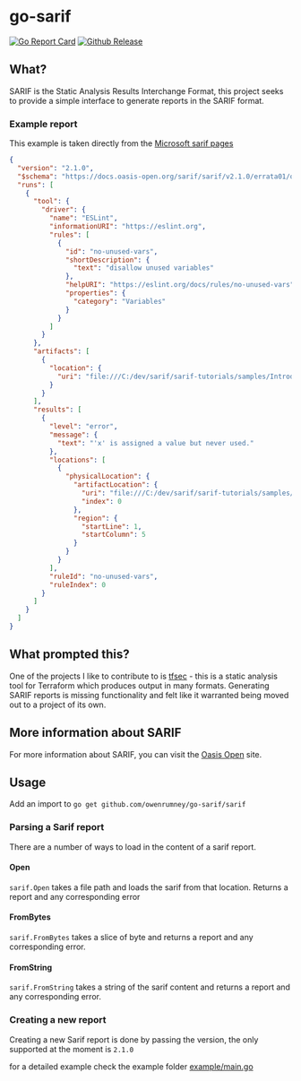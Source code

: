 # go-sarif
[![Go Report Card](https://goreportcard.com/badge/github.com/owenrumney/go-sarif)](https://goreportcard.com/report/github.com/owenrumney/go-sarif) 
[![Github Release](https://img.shields.io/github/release/owenrumney/go-sarif.svg)](https://github.com/owenrumney/go-sarif/releases)

## What?

SARIF is the Static Analysis Results Interchange Format, this project seeks to provide a simple interface to generate reports in the SARIF format.

### Example report

This example is taken directly from the [Microsoft sarif pages](https://github.com/microsoft/sarif-tutorials/blob/master/docs/1-Introduction.md)

```json
{
  "version": "2.1.0",
  "$schema": "https://docs.oasis-open.org/sarif/sarif/v2.1.0/errata01/os/schemas/sarif-schema-2.1.0.json",
  "runs": [
    {
      "tool": {
        "driver": {
          "name": "ESLint",
          "informationURI": "https://eslint.org",
          "rules": [
            {
              "id": "no-unused-vars",
              "shortDescription": {
                "text": "disallow unused variables"
              },
              "helpURI": "https://eslint.org/docs/rules/no-unused-vars",
              "properties": {
                "category": "Variables"
              }
            }
          ]
        }
      },
      "artifacts": [
        {
          "location": {
            "uri": "file:///C:/dev/sarif/sarif-tutorials/samples/Introduction/simple-example.js"
          }
        }
      ],
      "results": [
        {
          "level": "error",
          "message": {
            "text": "'x' is assigned a value but never used."
          },
          "locations": [
            {
              "physicalLocation": {
                "artifactLocation": {
                  "uri": "file:///C:/dev/sarif/sarif-tutorials/samples/Introduction/simple-example.js",
                  "index": 0
                },
                "region": {
                  "startLine": 1,
                  "startColumn": 5
                }
              }
            }
          ],
          "ruleId": "no-unused-vars",
          "ruleIndex": 0
        }
      ]
    }
  ]
}
```

## What prompted this?
One of the projects I like to contribute to is [tfsec](https://tfsec.dev) - this is a static analysis tool for Terraform which produces output in many formats. Generating SARIF reports is missing functionality and felt like it warranted being moved out to a project of its own.

## More information about SARIF
For more information about SARIF, you can visit the [Oasis Open](https://www.oasis-open.org/committees/tc_home.php?wg_abbrev=sarif) site.

## Usage

Add an import to `go get github.com/owenrumney/go-sarif/sarif`
### Parsing a Sarif report

There are a number of ways to load in the content of a sarif report.

#### Open

`sarif.Open` takes a file path and loads the sarif from that location. Returns a report and any corresponding error

#### FromBytes

`sarif.FromBytes` takes a slice of byte and returns a report and any corresponding error.

#### FromString

`sarif.FromString` takes a string of the sarif content and returns a report and any corresponding error.

### Creating a new report

Creating a new Sarif report is done by passing the version, the only supported at the moment is `2.1.0`

for a detailed example check the example folder [example/main.go](example/main.go)


